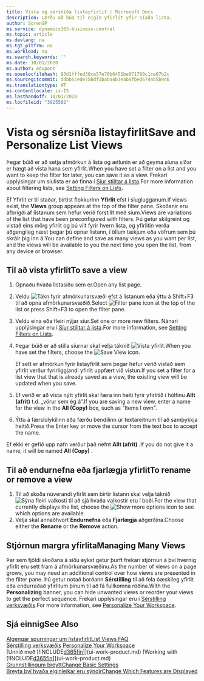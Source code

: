 ```yaml
---
title: Vista og sérsníða listayfirlit | Microsoft Docs
description: Lærðu að búa til eigin yfirlit yfir síaða lista.
author: SorenGP
ms.service: dynamics365-business-central
ms.topic: article
ms.devlang: na
ms.tgt_pltfrm: na
ms.workload: na
ms.search.keywords: ''
ms.date: 10/01/2020
ms.author: edupont
ms.openlocfilehash: 93d1fffed38ce57e76b6451be071700c1ce07b2c
ms.sourcegitcommit: ddbb5cede750df1baba4b3eab8fbed6744b5b9d6
ms.translationtype: HT
ms.contentlocale: is-IS
ms.lasthandoff: 10/01/2020
ms.locfileid: "3925502"
---
```

# <a name="save-and-personalize-list-views"></a><span data-ttu-id="4fc20-103">Vista og sérsníða listayfirlit</span><span class="sxs-lookup"><span data-stu-id="4fc20-103">Save and Personalize List Views</span></span>
<span data-ttu-id="4fc20-104">Þegar búið er að setja afmörkun á lista og ætlunin er að geyma síuna síðar er hægt að vista hana sem yfirlit.</span><span class="sxs-lookup"><span data-stu-id="4fc20-104">When you have set a filter on a list and you want to keep the filter for later, you can save it as a view.</span></span> <span data-ttu-id="4fc20-105">Frekari upplýsingar um síulista er að finna í [Síur stilltar á lista](ui-enter-criteria-filters.md#setting-filters-on-lists).</span><span class="sxs-lookup"><span data-stu-id="4fc20-105">For more information about filtering lists, see [Setting Filters on Lists](ui-enter-criteria-filters.md#setting-filters-on-lists).</span></span>

<span data-ttu-id="4fc20-106">Ef Yfirlit er til staðar, birtist flokkurinn **Yfirlit** efst í síuglugganum.</span><span class="sxs-lookup"><span data-stu-id="4fc20-106">If views exist, the **Views** group appears at the top of the filter pane.</span></span> <span data-ttu-id="4fc20-107">Skoðanir eru afbrigði af listanum sem hefur verið forstillt með síum.</span><span class="sxs-lookup"><span data-stu-id="4fc20-107">Views are variations of the list that have been preconfigured with filters.</span></span> <span data-ttu-id="4fc20-108">Þú getur skilgreint og vistað eins mörg yfirlit og þú vilt fyrir hvern lista, og yfirlitin verða aðgengileg næst þegar þú opnar listann, í öllum tækjum eða vöfrum sem þú skráir þig inn á.</span><span class="sxs-lookup"><span data-stu-id="4fc20-108">You can define and save as many views as you want per list, and the views will be available to you the next time you open the list, from any device or browser.</span></span>

## <a name="to-save-a-view"></a><span data-ttu-id="4fc20-109">Til að vista yfirlit</span><span class="sxs-lookup"><span data-stu-id="4fc20-109">To save a view</span></span>
1. <span data-ttu-id="4fc20-110">Opnaðu hvaða listasíðu sem er.</span><span class="sxs-lookup"><span data-stu-id="4fc20-110">Open any list page.</span></span>
2. <span data-ttu-id="4fc20-111">Veldu ![Tákn fyrir afmörkunarsvæði](media/open-filter-pane-icon.png "Afmörkunarsvæðistákn") efst á listanum eða ýttu á Shift+F3 til að opna afmörkunarsvæðið.</span><span class="sxs-lookup"><span data-stu-id="4fc20-111">Select ![Filter pane icon](media/open-filter-pane-icon.png "Filter pane icon") at the top of the list or press Shift+F3 to open the filter pane.</span></span>
3. <span data-ttu-id="4fc20-112">Veldu eina eða fleiri nýjar síur.</span><span class="sxs-lookup"><span data-stu-id="4fc20-112">Set one or more new filters.</span></span> <span data-ttu-id="4fc20-113">Nánari upplýsingar eru í [Síur stilltar á lista](ui-enter-criteria-filters.md#setting-filters-on-lists).</span><span class="sxs-lookup"><span data-stu-id="4fc20-113">For more information, see [Setting Filters on Lists](ui-enter-criteria-filters.md#setting-filters-on-lists).</span></span>
4. <span data-ttu-id="4fc20-114">Þegar búið er að stilla síurnar skal velja táknið ![Vista yfirlit](media/save_view_icon.png "Vista yfirlit").</span><span class="sxs-lookup"><span data-stu-id="4fc20-114">When you have set the filters, choose the ![Save View](media/save_view_icon.png "Save View") icon.</span></span>

    <span data-ttu-id="4fc20-115">Ef sett er afmörkun fyrir listayfirlit sem þegar hefur verið vistað sem yfirlit verður fyrirliggjandi yfirlit uppfært við vistun.</span><span class="sxs-lookup"><span data-stu-id="4fc20-115">If you set a filter for a list view that that is already saved as a view, the existing view will be updated when you save.</span></span>
5. <span data-ttu-id="4fc20-116">Ef verið er að vista nýtt yfirlit skal færa inn heiti fyrir yfirlitið í hólfinu **Allt (afrit)** t.d. „vörur sem ég á“.</span><span class="sxs-lookup"><span data-stu-id="4fc20-116">If you are saving a new view, enter a name for the view in the **All (Copy)** box, such as "Items I own".</span></span>
6. <span data-ttu-id="4fc20-117">Ýttu á færslulykilinn eða færðu bendilinn úr textareitnum til að samþykkja heitið.</span><span class="sxs-lookup"><span data-stu-id="4fc20-117">Press the Enter key or move the cursor from the text box to accept the name.</span></span>

<span data-ttu-id="4fc20-118">Ef ekki er gefið upp nafn verður það nefnt **Allt (afrit)** .</span><span class="sxs-lookup"><span data-stu-id="4fc20-118">If you do not give it a name, it will be named **All (Copy)** .</span></span>

## <a name="to-rename-or-remove-a-view"></a><span data-ttu-id="4fc20-119">Til að endurnefna eða fjarlægja yfirlit</span><span class="sxs-lookup"><span data-stu-id="4fc20-119">To rename or remove a view</span></span>
1. <span data-ttu-id="4fc20-120">Til að skoða núverandi yfirlit sem birtir listann skal velja táknið ![Sýna fleiri valkosti](media/show-more-options-icon.png "Sýna fleiri valkosti") til að sjá hvaða valkostir eru í boði.</span><span class="sxs-lookup"><span data-stu-id="4fc20-120">For the view that currently displays the list, choose the ![Show more options](media/show-more-options-icon.png "Show more options") icon to see which options are available.</span></span>
2. <span data-ttu-id="4fc20-121">Velja skal annaðhvort **Endurnefna** eða **Fjarlægja** aðgerðina.</span><span class="sxs-lookup"><span data-stu-id="4fc20-121">Choose either the **Rename** or the **Remove** action.</span></span>

## <a name="managing-many-views"></a><span data-ttu-id="4fc20-122">Stjórnun margra yfirlita</span><span class="sxs-lookup"><span data-stu-id="4fc20-122">Managing Many Views</span></span>
<span data-ttu-id="4fc20-123">Þar sem fjöldi skoðana á síðu eykst getur þurft frekari stjórnun á því hvernig yfirlit eru sett fram á afmörkunarsvæðinu.</span><span class="sxs-lookup"><span data-stu-id="4fc20-123">As the number of views on a page grows, you may need an additional control over how views are presented in the filter pane.</span></span> <span data-ttu-id="4fc20-124">Þú getur notað borðann **Sérstilling** til að fela óæskileg yfirlit eða endurraðað yfirlitum þínum til að fá fullkomna röðina.</span><span class="sxs-lookup"><span data-stu-id="4fc20-124">With the **Personalizing** banner, you can hide unwanted views or reorder your views to get the perfect sequence.</span></span> <span data-ttu-id="4fc20-125">Frekari upplýsingar eru í [Sérstilling verksvæðis](ui-personalization-user.md).</span><span class="sxs-lookup"><span data-stu-id="4fc20-125">For more information, see [Personalize Your Workspace](ui-personalization-user.md).</span></span>

## <a name="see-also"></a><span data-ttu-id="4fc20-126">Sjá einnig</span><span class="sxs-lookup"><span data-stu-id="4fc20-126">See Also</span></span>
[<span data-ttu-id="4fc20-127">Algengar spurningar um listayfirlit</span><span class="sxs-lookup"><span data-stu-id="4fc20-127">List Views FAQ</span></span>](ui-views-faq.md)  
<span data-ttu-id="4fc20-128">[Sérstilling verksvæðis](ui-personalization-user.md)  </span><span class="sxs-lookup"><span data-stu-id="4fc20-128">[Personalize Your Workspace](ui-personalization-user.md)  </span></span>  
<span data-ttu-id="4fc20-129">[Unnið með [!INCLUDE[d365fin](includes/d365fin_md.md)]](ui-work-product.md)  </span><span class="sxs-lookup"><span data-stu-id="4fc20-129">[Working with [!INCLUDE[d365fin](includes/d365fin_md.md)]](ui-work-product.md)  </span></span>  
[<span data-ttu-id="4fc20-130">Grunnstillingum breytt</span><span class="sxs-lookup"><span data-stu-id="4fc20-130">Change Basic Settings</span></span>](ui-change-basic-settings.md)  
[<span data-ttu-id="4fc20-131">Breyta því hvaða eiginleikar eru sýndir</span><span class="sxs-lookup"><span data-stu-id="4fc20-131">Change Which Features are Displayed</span></span>](ui-experiences.md)  
